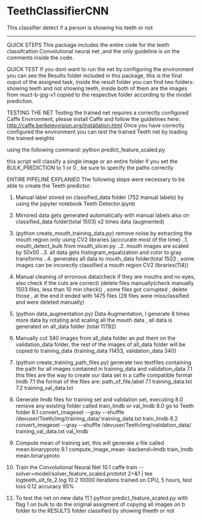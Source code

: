 # TeethClassifierCNN
This classifier detect if a person is showing his teeth or not

--------------------------------
QUICK STEPS
This package includes the entire code for the teeth classifcation Convolutional neural net ,and the only guideline is on the comments inside the code.

QUICK TEST
If you dont want to run the net by configuring the environment you can see the Results folder included in this package, this is the final ouput of the assigned task, inside the result folder you can find two folders: showing teeth and not showing teeth, inside both of them are the images from muct-b-jpg-v1 copied to the respective folder according to the model prediction.

TESTING THE NET
Testing the trained net requires a correctly configured Caffe Environment, please install Caffe and follow the guidelines here:
http://caffe.berkeleyvision.org/installation.html
Once you have correctly configured the environment you can test the trained Teeth net by loading the trained weights

using the following command:
python predict_feature_scaled.py

this script will classify a single image or an entire folder if you set the BULK_PREDICTION to 1 or 0 , be sure to specify the paths correctly



ENTIRE PIPELINE EXPLANIED
The following steps were necessary to be able to create the Teeth predictor:

1. Manual label stored on classified_data folder (752 manual labels) by using the jupyter notebook Teeth Detector.ipynb

2. Mirrored data gets generated automatically with manual labels also on classified_data folder(total 1503) x2 times data (augmented)

3. (python create_mouth_training_data.py) remove noise by extracting the mouth region only using CV2 libraries (acccurate most of the time)
..1. mouth_detect_bulk from mouth_slicer.py
..2. mouth images are scaled by 50x50
..3. all data gets histogram_equalization and color to gray transforms
..4. generates all data to mouth_data folder(total 1503 , some images can be incorectly classified a mouth region CV2 libraries(114))

4. Manual cleaning of erronous data(check if they are mouths and no eyes, also check if the cuts are correct) (delete files manually(check manually 1503 files, less than 10 min check)) , some files got corrupted , delete those , at the end it ended with 1475 files (28 files were missclassified and were deleted manually)

5. (python data_augmentation.py) Data Augmentation, I generate 8 times more data by rotating and scaling all the mouth data , all data is generated on all_data folder (total 11792)

6. Manually cut 340 images from all_data folder an put them on the validation_data folder, the rest of the images of all_data folder will be copied to training_data (training_data 11453, validation_data 340)

7. (python create_training_path_files.py) generate two textfiles containing the path for all images contained in training_data and validation_data
	7.1 this files are the way to create our data set in a caffe compatible format lmdb
	7.1 the format of the files are: path_of_file,label
	7.1 training_data.txt
	7.2 training_val_data.txt
	
8. Generate lmdb files for training set and validation set, executing
	8.0 remove any existing folder called train_lmdb or val_lmdb
	8.0 go to Teeth folder
	8.1 convert_imageset --gray --shuffle /devuser/Teeth/img/training_data/ training_data.txt train_lmdb
	8.2 convert_imageset --gray --shuffle /devuser/Teeth/img/validation_data/ training_val_data.txt val_lmdb
	
9. Compute mean of training set, this will generate a file called mean.binaryproto
	9.1 compute_image_mean -backend=lmdb train_lmdb mean.binaryproto
	
10. Train the Convolutional Neural Net
	10.1 caffe train --solver=model/solver_feature_scaled.prototxt 2>&1 | tee logteeth_ult_fe_2.log
	10.2 10000 iterations trained on CPU, 5 hours, test loss 0.12 accuracy 95%
	
11. To test the net on new data
	11.1 python predict_feature_scaled.py with flag 1 on bulk to do the original assigment of copying all images on b folder to the RESULTS folder classified by showing theeth or not
	

